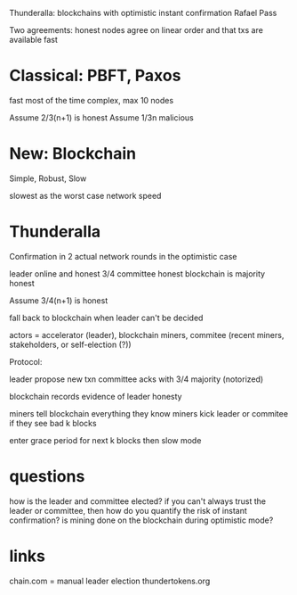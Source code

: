 Thunderalla: blockchains with optimistic instant confirmation
Rafael Pass

Two agreements: honest nodes agree on linear order and that txs are available fast

Classical: PBFT, Paxos
===========

fast most of the time
complex, max 10 nodes

Assume 2/3(n+1) is honest
Assume 1/3n malicious

New: Blockchain
===============
Simple, Robust, Slow

slowest as the worst case network speed

Thunderalla
============

Confirmation in 2 actual network rounds in the optimistic case

leader online and honest
3/4 committee honest
blockchain is majority honest

Assume 3/4(n+1) is honest

fall back to blockchain when leader can't be decided

actors = accelerator (leader), blockchain miners, commitee (recent miners, stakeholders, or self-election (?))

Protocol:

leader propose new txn
committee acks with 3/4 majority (notorized)

blockchain records evidence of leader honesty

miners tell blockchain everything they know
miners kick leader or commitee if they see bad k blocks

enter grace period for next k blocks
then slow mode

questions
======

how is the leader and committee elected?
if you can't always trust the leader or committee, then how do you quantify the risk of instant confirmation?
is mining done on the blockchain during optimistic mode?

links
====
chain.com = manual leader election
thundertokens.org
